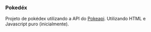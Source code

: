 ### Pokedéx

Projeto de pokédex utilizando a API do [Pokeapi](https://github.com/PokeAPI/pokeapi). Utilizando HTML e Javascript puro (inicialmente).

